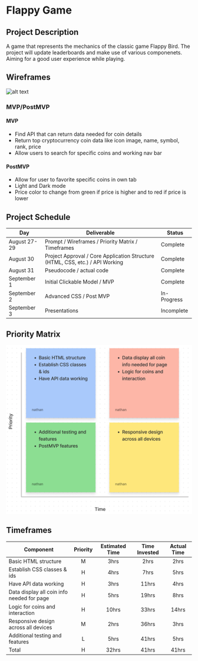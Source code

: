 # Flappy Game

## Project Description

A game that represents the mechanics of the classic game Flappy Bird. The project will update leaderboards and make use of various componenets. Aiming for a good user experience while playing.

## Wireframes

![alt text](https://github.com/thenathanlyle/flappygame/blob/102c7f58b76bcacc8415b55fe41f4020256b836d/Wireframe.png "Flappy Game")

### MVP/PostMVP

#### MVP

- Find API that can return data needed for coin details
- Return top cryptocurrency coin data like icon image, name, symbol, rank, price
- Allow users to search for specific coins and working nav bar

#### PostMVP

- Allow for user to favorite specific coins in own tab
- Light and Dark mode
- Price color to change from green if price is higher and to red if price is lower

## Project Schedule

| Day          | Deliverable                                                                   | Status      |
| ------------ | ----------------------------------------------------------------------------- | ----------- |
| August 27-29 | Prompt / Wireframes / Priority Matrix / Timeframes                            | Complete    |
| August 30    | Project Approval / Core Application Structure (HTML, CSS, etc.) / API Working | Complete    |
| August 31    | Pseudocode / actual code                                                      | Complete    |
| September 1  | Initial Clickable Model / MVP                                                 | Complete    |
| September 2  | Advanced CSS / Post MVP                                                       | In-Progress |
| September 3  | Presentations                                                                 | Incomplete  |

## Priority Matrix

![alt text](https://github.com/thenathanlyle/CryptoCradle/blob/2a15cebe167edee35935012874a04e9894015a89/Priority%20Matrix.png "Priority Matrix")

## Timeframes

| Component                                  | Priority | Estimated Time | Time Invested | Actual Time |
| ------------------------------------------ | :------: | :------------: | :-----------: | :---------: |
| Basic HTML structure                       |    M     |      3hrs      |     2hrs      |    2hrs     |
| Establish CSS classes & ids                |    H     |      4hrs      |     7hrs      |    5hrs     |
| Have API data working                      |    H     |      3hrs      |     11hrs     |    4hrs     |
| Data display all coin info needed for page |    H     |      5hrs      |     19hrs     |    8hrs     |
| Logic for coins and interaction            |    H     |     10hrs      |     33hrs     |    14hrs    |
| Responsive design across all devices       |    M     |      2hrs      |     36hrs     |    3hrs     |
| Additional testing and features            |    L     |      5hrs      |     41hrs     |    5hrs     |
| Total                                      |    H     |     32hrs      |     41hrs     |    41hrs    |
